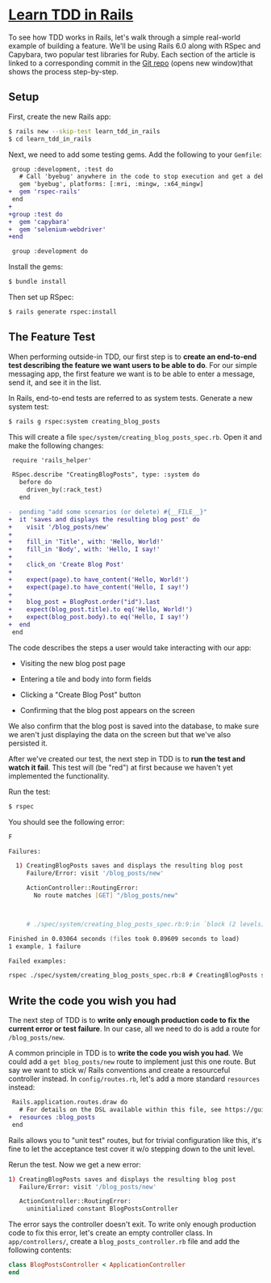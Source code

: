 # [Learn TDD in Rails](https://learntdd.in/rails/#setup)

To see how TDD works in Rails, let's walk through a simple real-world example of building a feature. We'll be using Rails 6.0 along with RSpec and Capybara, two popular test libraries for Ruby. Each section of the article is linked to a corresponding commit in the [Git repo](https://github.com/learn-tdd-in/rails) (opens new window)that shows the process step-by-step.

## Setup

First, create the new Rails app:

```zsh
$ rails new --skip-test learn_tdd_in_rails
$ cd learn_tdd_in_rails
```

Next, we need to add some testing gems. Add the following to your `Gemfile`:

```diff
 group :development, :test do
   # Call 'byebug' anywhere in the code to stop execution and get a debugger console
   gem 'byebug', platforms: [:mri, :mingw, :x64_mingw]
+  gem 'rspec-rails'
 end
+
+group :test do
+  gem 'capybara'
+  gem 'selenium-webdriver'
+end

 group :development do
```

Install the gems:

```zsh
$ bundle install
```

Then set up RSpec:

```zsh
$ rails generate rspec:install
```

## The Feature Test

When performing outside-in TDD, our first step is to **create an end-to-end test describing the feature we want users to be able to do**. For our simple messaging app, the first feature we want is to be able to enter a message, send it, and see it in the list.

In Rails, end-to-end tests are referred to as system tests. Generate a new system test:

```zsh
$ rails g rspec:system creating_blog_posts
```

This will create a file `spec/system/creating_blog_posts_spec.rb`. Open it and make the following changes:

```diff
 require 'rails_helper'

 RSpec.describe "CreatingBlogPosts", type: :system do
   before do
     driven_by(:rack_test)
   end

-  pending "add some scenarios (or delete) #{__FILE__}"
+  it 'saves and displays the resulting blog post' do
+    visit '/blog_posts/new'
+
+    fill_in 'Title', with: 'Hello, World!'
+    fill_in 'Body', with: 'Hello, I say!'
+
+    click_on 'Create Blog Post'
+
+    expect(page).to have_content('Hello, World!')
+    expect(page).to have_content('Hello, I say!')
+
+    blog_post = BlogPost.order("id").last
+    expect(blog_post.title).to eq('Hello, World!')
+    expect(blog_post.body).to eq('Hello, I say!')
+  end
 end
```

The code describes the steps a user would take interacting with our app:

* Visiting the new blog post page

* Entering a tile and body into form fields

* Clicking a "Create Blog Post" button

* Confirming that the blog post appears on the screen

We also confirm that the blog post is saved into the database, to make sure we aren't just displaying the data on the screen but that we've also persisted it.

After we've created our test, the next step in TDD is to **run the test and watch it fail**. This test will (be "red") at first because we haven't yet implemented the functionality.

Run the test:

```zsh
$ rspec
```

You should see the following error:

```zsh
F

Failures:

  1) CreatingBlogPosts saves and displays the resulting blog post
     Failure/Error: visit '/blog_posts/new'

     ActionController::RoutingError:
       No route matches [GET] "/blog_posts/new"



     # ./spec/system/creating_blog_posts_spec.rb:9:in `block (2 levels) in <top (required)>'

Finished in 0.03064 seconds (files took 0.89609 seconds to load)
1 example, 1 failure

Failed examples:

rspec ./spec/system/creating_blog_posts_spec.rb:8 # CreatingBlogPosts saves and displays the resulting blog post
```

## Write the code you wish you had

The next step of TDD is to **write only enough production code to fix the current error or test failure**. In our case, all we need to do is add a route for `/blog_posts/new`.

A common principle in TDD is to **write the code you wish you had**. We could add a `get blog_posts/new` route to implement just this one route. But say we want to stick w/ Rails conventions and create a resourceful controller instead. In `config/routes.rb`, let's add a more standard `resources` instead:

```diff
 Rails.application.routes.draw do
   # For details on the DSL available within this file, see https://guides.rubyonrails.org/routing.html
+  resources :blog_posts
 end
```

Rails allows you to "unit test" routes, but for trivial configuration like this, it's fine to let the acceptance test cover it w/o stepping down to the unit level.

Rerun the test. Now we get a new error:

```zsh
1) CreatingBlogPosts saves and displays the resulting blog post
   Failure/Error: visit '/blog_posts/new'

   ActionController::RoutingError:
     uninitialized constant BlogPostsController
```

The error says the controller doesn't exit. To write only enough production code to fix this error, let's create an empty controller class. In `app/controllers/`, create a `blog_posts_controller.rb` file and add the following contents:

```rb
class BlogPostsController < ApplicationController
end
```

